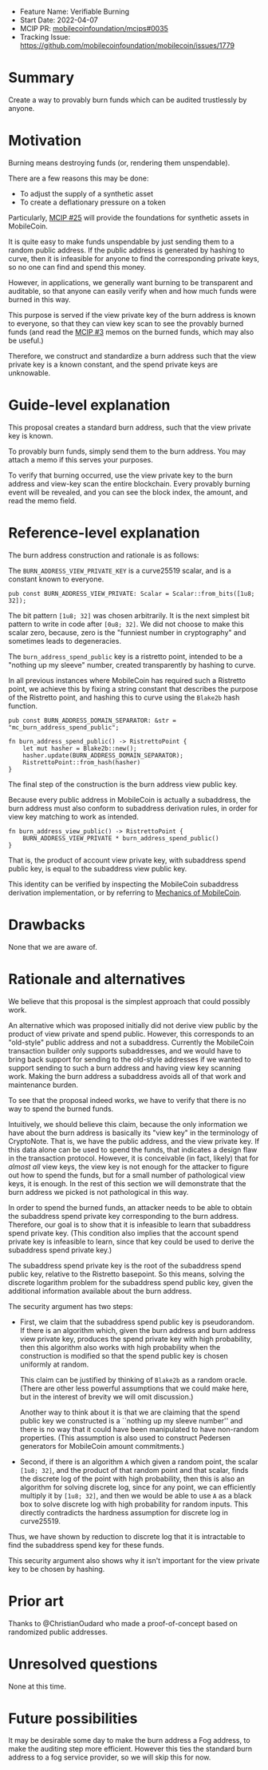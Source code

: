 - Feature Name: Verifiable Burning
- Start Date: 2022-04-07
- MCIP PR: [mobilecoinfoundation/mcips#0035](https://github.com/mobilecoinfoundation/mcips/pull/0035)
- Tracking Issue: https://github.com/mobilecoinfoundation/mobilecoin/issues/1779

# Summary
[summary]: #summary

Create a way to provably burn funds which can be audited trustlessly by anyone.

# Motivation
[motivation]: #motivation

Burning means destroying funds (or, rendering them unspendable).

There are a few reasons this may be done:
* To adjust the supply of a synthetic asset
* To create a deflationary pressure on a token

Particularly, [MCIP #25](https://github.com/mobilecoinfoundation/mcips/pull/0025)
will provide the foundations for synthetic assets in MobileCoin.

It is quite easy to make funds unspendable by just sending them to a random public address.
If the public address is generated by hashing to curve, then it is infeasible for anyone
to find the corresponding private keys, so no one can find and spend this money.

However, in applications, we generally want burning to be transparent and auditable,
so that anyone can easily verify when and how much funds were burned in this way.

This purpose is served if the view private key of the burn address is known to everyone,
so that they can view key scan to see the provably burned funds (and read the [MCIP #3](https://github.com/mobilecoinfoundation/mcips/pull/0003) memos
on the burned funds, which may also be useful.)

Therefore, we construct and standardize a burn address such that the view private key
is a known constant, and the spend private keys are unknowable.

# Guide-level explanation
[guide-level-explanation]: #guide-level-explanation

This proposal creates a standard burn address, such that the view private key is known.

To provably burn funds, simply send them to the burn address. You may attach a memo if this serves your purposes.

To verify that burning occurred, use the view private key to the burn address and view-key scan the entire blockchain.
Every provably burning event will be revealed, and you can see the block index, the amount, and read the memo field.

# Reference-level explanation
[reference-level-explanation]: #reference-level-explanation

The burn address construction and rationale is as follows:

The `BURN_ADDRESS_VIEW_PRIVATE_KEY` is a curve25519 scalar, and is a constant known to everyone.

```
pub const BURN_ADDRESS_VIEW_PRIVATE: Scalar = Scalar::from_bits([1u8; 32]);
```

The bit pattern `[1u8; 32]` was chosen arbitrarily. It is the next simplest bit pattern to write in code after `[0u8; 32]`.
We did not choose to make this scalar zero, because, zero is the "funniest number in cryptography" and sometimes leads to degeneracies.

The `burn_address_spend_public` key is a ristretto point, intended to be a "nothing up my sleeve" number,
created transparently by hashing to curve.

In all previous instances where MobileCoin has required such a Ristretto point, we achieve this by fixing a string constant
that describes the purpose of the Ristretto point, and hashing this to curve using the `Blake2b` hash function.

```
pub const BURN_ADDRESS_DOMAIN_SEPARATOR: &str = "mc_burn_address_spend_public";

fn burn_address_spend_public() -> RistrettoPoint {
    let mut hasher = Blake2b::new();
    hasher.update(BURN_ADDRESS_DOMAIN_SEPARATOR);
    RistrettoPoint::from_hash(hasher)
}
```

The final step of the construction is the burn address view public key.

Because every public address in MobileCoin is actually a subaddress, the burn address
must also conform to subaddress derivation rules, in order for view key matching to work as intended.

```
fn burn_address_view_public() -> RistrettoPoint {
    BURN_ADDRESS_VIEW_PRIVATE * burn_address_spend_public()
}
```

That is, the product of account view private key, with subaddress spend public key,
is equal to the subaddress view public key.

This identity can be verified by inspecting the MobileCoin subaddress derivation implementation,
or by referring to [Mechanics of MobileCoin](https://github.com/mobilecoinfoundation/Mechanics-of-MobileCoin).

# Drawbacks
[drawbacks]: #drawbacks

None that we are aware of.

# Rationale and alternatives
[rationale-and-alternatives]: #rationale-and-alternatives

We believe that this proposal is the simplest approach that could possibly work.

An alternative which was proposed initially did not derive view public by the product of
view private and spend public. However, this corresponds to an "old-style" public address
and not a subaddress. Currently the MobileCoin transaction builder only supports subaddresses,
and we would have to bring back support for sending to the old-style addresses if we wanted
to support sending to such a burn address and having view key scanning work. Making the burn address
a subaddress avoids all of that work and maintenance burden.

To see that the proposal indeed works, we have to verify that there is no way to spend the burned funds.

Intuitively, we should believe this claim, because the only information we have about the burn address is basically
its "view key" in the terminology of CryptoNote. That is, we have the public address, and the view private key. If
this data alone can be used to spend the funds, that indicates a design flaw in the transaction protocol. However,
it is conceivable (in fact, likely) that for *almost all* view keys, the view key is not enough for the attacker
to figure out how to spend the funds, but for a small number of pathological view keys, it is enough.
In the rest of this section we will demonstrate that the burn address we picked is not pathological in this way.

In order to spend the burned funds, an attacker needs to be able to obtain the subaddress spend private key corresponding
to the burn address. Therefore, our goal is to show that it is infeasible to learn that subaddress spend private key.
(This condition also implies that the account spend private key is infeasible to learn, since that key could be used
to derive the subaddress spend private key.)

The subaddress spend private key is the root of the subaddress spend public key, relative to the Ristretto basepoint.
So this means, solving the discrete logarithm problem for the subaddress spend public key, given the additional information
available about the burn address.

The security argument has two steps:
* First, we claim that the subaddress spend public key is pseudorandom. If there is an algorithm which, given the burn address
  and burn address view private key, produces the spend private key with high probability, then this algorithm also works with
  high probability when the construction is modified so that the spend public key is chosen uniformly at random.
  
  This claim can be justified by thinking of `Blake2b` as a random oracle. (There are other less powerful assumptions that we
  could make here, but in the interest of brevity we will omit discussion.)
  
  Another way to think about it is that we are claiming
  that the spend public key we constructed is a ``nothing up my sleeve number'' and there is no way that it could have been
  manipulated to have non-random properties. (This assumption is also used to construct Pedersen generators for MobileCoin amount commitments.)
* Second, if there is an algorithm `A` which given a random point, the scalar `[1u8; 32]`, and the product of that random
  point and that scalar, finds the discrete log of the point with high probability, then this is also an algorithm for solving
  discrete log, since for any point, we can efficiently multiply it by `[1u8; 32]`, and then we would be able to use
  `A` as a black box to solve discrete log with high probability for random inputs. This directly contradicts the hardness assumption
  for discrete log in curve25519.

Thus, we have shown by reduction to discrete log that it is intractable to find the subaddress spend key for these funds.

This security argument also shows why it isn't important for the view private key to be chosen by hashing.

# Prior art
[prior-art]: #prior-art

Thanks to @ChristianOudard who made a proof-of-concept based on randomized public addresses.

# Unresolved questions
[unresolved-questions]: #unresolved-questions

None at this time.
  
# Future possibilities
[future-possibilities]: #future-possibilities

It may be desirable some day to make the burn address a Fog address, to make the auditing step
more efficient.
However this ties the standard burn address to a fog service provider, so we will skip this for now.

